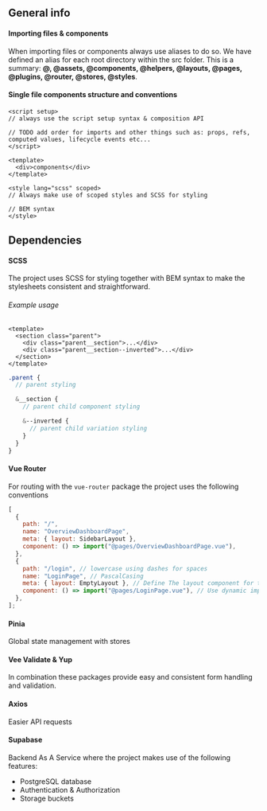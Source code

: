 ## General info

#### Importing files & components

When importing files or components always use aliases to do so. We have defined an alias for each root directory within the src folder. This is a summary: **@, @assets, @components, @helpers, @layouts, @pages, @plugins, @router, @stores, @styles**.

#### Single file components structure and conventions

```vue
<script setup>
// always use the script setup syntax & composition API

// TODO add order for imports and other things such as: props, refs, computed values, lifecycle events etc...
</script>

<template>
  <div>components</div>
</template>

<style lang="scss" scoped>
// Always make use of scoped styles and SCSS for styling

// BEM syntax
</style>
```

## Dependencies

#### SCSS

The project uses SCSS for styling together with BEM syntax to make the stylesheets consistent and straightforward.

###### Example usage

```vue
<template>
  <section class="parent">
    <div class="parent__section">...</div>
    <div class="parent__section--inverted">...</div>
  </section>
</template>
```

```scss
.parent {
  // parent styling

  &__section {
    // parent child component styling

    &--inverted {
      // parent child variation styling
    }
  }
}
```

#### Vue Router

For routing with the `vue-router` package the project uses the following conventions

```js
[
  {
    path: "/",
    name: "OverviewDashboardPage",
    meta: { layout: SidebarLayout },
    component: () => import("@pages/OverviewDashboardPage.vue"),
  },
  {
    path: "/login", // lowercase using dashes for spaces
    name: "LoginPage", // PascalCasing
    meta: { layout: EmptyLayout }, // Define The layout component for this route
    component: () => import("@pages/LoginPage.vue"), // Use dynamic imports for importing route components
  },
];
```

#### Pinia

Global state management with stores

#### Vee Validate & Yup

In combination these packages provide easy and consistent form handling and validation.

#### Axios

Easier API requests

#### Supabase

Backend As A Service where the project makes use of the following features:

- PostgreSQL database
- Authentication & Authorization
- Storage buckets
